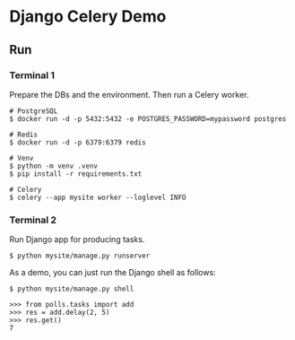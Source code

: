# Django Celery Demo


## Run

### Terminal 1
Prepare the DBs and the environment. Then run a Celery worker.
```shell
# PostgreSQL
$ docker run -d -p 5432:5432 -e POSTGRES_PASSWORD=mypassword postgres

# Redis
$ docker run -d -p 6379:6379 redis

# Venv
$ python -m venv .venv
$ pip install -r requirements.txt

# Celery
$ celery --app mysite worker --loglevel INFO
```

### Terminal 2
Run Django app for producing tasks.
```shell
$ python mysite/manage.py runserver
```

As a demo, you can just run the Django shell as follows:
```shell
$ python mysite/manage.py shell

>>> from polls.tasks import add
>>> res = add.delay(2, 5)
>>> res.get()
7
```